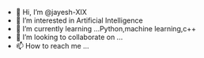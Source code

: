 - 👋 Hi, I’m @jayesh-XIX
- 👀 I’m interested in Artificial Intelligence
- 🌱 I’m currently learning ...Python,machine learning,c++
- 💞️ I’m looking to collaborate on ...
- 📫 How to reach me ...

<!---
jayesh-XIX/jayesh-XIX is a ✨ special ✨ repository because its `README.md` (this file) appears on your GitHub profile.
You can click the Preview link to take a look at your changes.
--->
